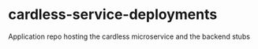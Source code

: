# cardless-service-deployments
Application repo hosting the cardless microservice and the backend stubs 

